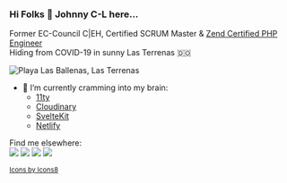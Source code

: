 ### Hi Folks 👋 Johnny C-L here...
Former EC-Council C|EH, Certified SCRUM Master & [Zend Certified PHP Engineer](https://www.zend-zce.com/en/yellow-pages/ZEND028318)  
Hiding from COVID-19 in sunny Las Terrenas :dominican_republic:

![Playa Las Ballenas, Las Terrenas](https://jchlu.d.pr/ITxilD/Dj13FvIA4O+)
- 🌱 I’m currently cramming into my brain:
  - [11ty](https://www.11ty.dev/)
  - [Cloudinary](https://cloudinary.com)
  - [SvelteKit](https://kit.svelte.dev/)
  - [Netlify](https://app.netlify.com) 

Find me elsewhere:  
[![](https://jchlu.d.pr/QnXWnT/oAXZ7nIA2a+)](https://twitter.com/jchlu)
[![](https://jchlu.d.pr/AYTC1J/IQ3CcpWzyH+)](https://www.instagram.com/jchlu/)
[![](https://jchlu.d.pr/fDGQeV/j39RlkWQt1+)](https://www.linkedin.com/in/jchlu/)
[![](https://jchlu.d.pr/oMSSc4/jpvwEelIhC+)](https://github.com/jchlu)  





<sup>[Icons by Icons8](https://icons8.com/icons)</sup>

<!--
**jchlu/jchlu** is a ✨ _special_ ✨ repository because its `README.md` (this file) appears on your GitHub profile.

Here are some ideas to get you started:

- 🔭 I’m currently working on ...
- 🌱 I’m currently learning ...
- 👯 I’m looking to collaborate on ...
- 🤔 I’m looking for help with ...
- 💬 Ask me about ...
- 📫 How to reach me: ...
- 😄 Pronouns: ...
- ⚡ Fun fact: ...
-->
